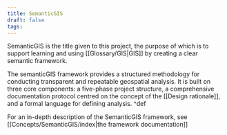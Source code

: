 ```yaml
---
title: SemanticGIS
draft: false
tags:
---
```

 SemanticGIS is the title given to this project, the purpose of which is to support learning and using [[Glossary/GIS|GIS]] by creating a clear semantic framework.
 
The semanticGIS framework provides a structured methodology for conducting transparent and repeatable geospatial analysis. It is built on three core components: a five-phase project structure, a comprehensive documentation protocol centred on the concept of the [[Design rationale]], and a formal language for defining analysis. ^def


For an in-depth description of the SemanticGIS framework, see [[Concepts/SemanticGIS/index|the framework documentation]]